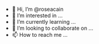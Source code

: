 - 👋 Hi, I’m @roseacain
- 👀 I’m interested in ...
- 🌱 I’m currently learning ...
- 💞️ I’m looking to collaborate on ...
- 📫 How to reach me ...

<!---
roseacain/roseacain is a ✨ special ✨ repository because its `README.md` (this file) appears on your GitHub profile.
You can click the Preview link to take a look at your changes.
--->
